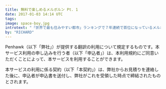 ```yaml
---
title: 無料で楽しめるメルボルン Pt. 1
date: 2017-01-03 14:14 UTC
tags:
image: space-boy.jpg
introtext: "「世界で最も住みやすい都市」ランキングで７年連続で首位になっているメルボルンでは、楽しめることが溢れています。しかし、物価も高いメルボルン、そんな時にはフリースポットへ行くのはいかがでしょうか？無料で楽しめるスポットトップ２０を紹介します。"
by: "RICHARD"
---
```


<style>
    .blog-hero {
        background-image: url("/images/blog-images/space-boy.jpg");
        background-position: 50% 20%;
        background-size: cover;}

    
</style>

<div class="blog-single-column">
        <p>Penhawk（以下「弊社」）が提供する翻訳の利用について規定するものです。本サービス利用の申し込みを行う者（以下「申込者」）は、本利用規約にご同意いただくことによって、本サービスを利用することができます。</p>
        <p>本サービスの利用に係る契約（以下「本契約」）は、弊社からお見積りを連絡した後に、申込者が申込書を送付し、弊社がこれを受領した時点で締結されたものとされます。</p>
</div>